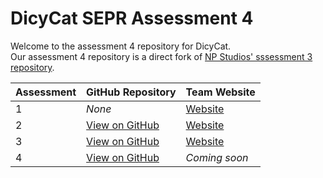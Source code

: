 # DicyCat SEPR Assessment 4
Welcome to the assessment 4 repository for DicyCat.  
Our assessment 4 repository is a direct fork of [NP Studios' sssessment 3 repository](https://github.com/Luceapuce/SEPR-Assessment-Three).

Assessment | GitHub Repository | Team Website
--- | --- | ---
1 | *None* | [Website](https://sites.google.com/york.ac.uk/dicycat/)
2 | [View on GitHub](https://github.com/dancyates/DicyCat) | [Website](https://sites.google.com/york.ac.uk/dicycat/)
3 | [View on GitHub](https://github.com/luket511/DicyCat-Assessment3) | [Website](https://dicycat.github.io/)
4 | [View on GitHub](https://github.com/dancyates/DicyCat-Assessment4) | *Coming soon*
